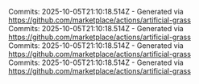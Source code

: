 Commits: 2025-10-05T21:10:18.514Z - Generated via https://github.com/marketplace/actions/artificial-grass
<br>
Commits: 2025-10-05T21:10:18.514Z - Generated via https://github.com/marketplace/actions/artificial-grass
<br>
Commits: 2025-10-05T21:10:18.514Z - Generated via https://github.com/marketplace/actions/artificial-grass
<br>
Commits: 2025-10-05T21:10:18.514Z - Generated via https://github.com/marketplace/actions/artificial-grass
<br>
